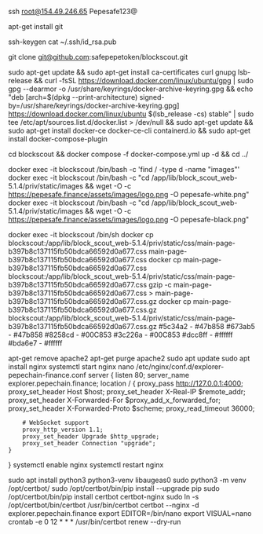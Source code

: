 ssh root@154.49.246.65
Pepesafe123@

apt-get install git

ssh-keygen
cat ~/.ssh/id_rsa.pub

git clone git@github.com:safepepetoken/blockscout.git

sudo apt-get update && sudo apt-get install ca-certificates curl gnupg lsb-release && curl -fsSL https://download.docker.com/linux/ubuntu/gpg | sudo gpg --dearmor -o /usr/share/keyrings/docker-archive-keyring.gpg && echo "deb [arch=$(dpkg --print-architecture) signed-by=/usr/share/keyrings/docker-archive-keyring.gpg] https://download.docker.com/linux/ubuntu $(lsb_release -cs) stable" | sudo tee /etc/apt/sources.list.d/docker.list > /dev/null && sudo apt-get update && sudo apt-get install docker-ce docker-ce-cli containerd.io && sudo apt-get install docker-compose-plugin

cd blockscout && docker compose -f docker-compose.yml up -d && cd ../

docker exec -it blockscout /bin/bash -c 'find / -type d -name "images"'
docker exec -it blockscout /bin/bash -c "cd /app/lib/block_scout_web-5.1.4/priv/static/images && wget -O -c https://pepesafe.finance/assets/images/logo.png -O pepesafe-white.png"
docker exec -it blockscout /bin/bash -c "cd /app/lib/block_scout_web-5.1.4/priv/static/images && wget -O -c https://pepesafe.finance/assets/images/logo.png -O pepesafe-black.png"

docker exec -it blockscout /bin/sh
docker cp blockscout:/app/lib/block_scout_web-5.1.4/priv/static/css/main-page-b397b8c137115fb50bdca66592d0a677.css main-page-b397b8c137115fb50bdca66592d0a677.css
docker cp main-page-b397b8c137115fb50bdca66592d0a677.css blockscout:/app/lib/block_scout_web-5.1.4/priv/static/css/main-page-b397b8c137115fb50bdca66592d0a677.css
gzip -c main-page-b397b8c137115fb50bdca66592d0a677.css > main-page-b397b8c137115fb50bdca66592d0a677.css.gz
docker cp main-page-b397b8c137115fb50bdca66592d0a677.css.gz blockscout:/app/lib/block_scout_web-5.1.4/priv/static/css/main-page-b397b8c137115fb50bdca66592d0a677.css.gz
#5c34a2 - #47b858
#673ab5 - #47b858
#8258cd - #00C853
#3c226a - #00C853
#dcc8ff - #ffffff
#bda6e7 - #ffffff


apt-get remove apache2
apt-get purge apache2
sudo apt update
sudo apt install nginx
systemctl start nginx
nano /etc/nginx/conf.d/explorer-pepechain-finance.conf
server {
    listen 80;
    server_name explorer.pepechain.finance;
    location / {
        proxy_pass http://127.0.0.1:4000;
        proxy_set_header Host $host;
        proxy_set_header X-Real-IP $remote_addr;
        proxy_set_header X-Forwarded-For $proxy_add_x_forwarded_for;
        proxy_set_header X-Forwarded-Proto $scheme;
        proxy_read_timeout 36000;

        # WebSocket support
        proxy_http_version 1.1;
        proxy_set_header Upgrade $http_upgrade;
        proxy_set_header Connection "upgrade";
    }
}
systemctl enable nginx
systemctl restart nginx

sudo apt install python3 python3-venv libaugeas0
sudo python3 -m venv /opt/certbot/
sudo /opt/certbot/bin/pip install --upgrade pip
sudo /opt/certbot/bin/pip install certbot certbot-nginx
sudo ln -s /opt/certbot/bin/certbot /usr/bin/certbot
certbot --nginx -d explorer.pepechain.finance
export EDITOR=/bin/nano
export VISUAL=nano
crontab -e
0 12 * * * /usr/bin/certbot renew --dry-run